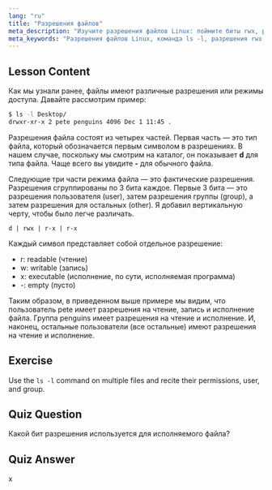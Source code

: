 ```yaml
---
lang: "ru"
title: "Разрешения файлов"
meta_description: "Изучите разрешения файлов Linux: поймите биты rwx, разрешения пользователя, группы и других. Освойте вывод `ls -l` для начинающих. Начните свой путь в Linux!"
meta_keywords: "Разрешения файлов Linux, команда ls -l, разрешения rwx, учебник Linux, режимы файлов, Linux для начинающих, руководство по Linux"
---
```


## Lesson Content

Как мы узнали ранее, файлы имеют различные разрешения или режимы доступа. Давайте рассмотрим пример:

```bash
$ ls -l Desktop/
drwxr-xr-x 2 pete penguins 4096 Dec 1 11:45 .
```

Разрешения файла состоят из четырех частей. Первая часть — это тип файла, который обозначается первым символом в разрешениях. В нашем случае, поскольку мы смотрим на каталог, он показывает **d** для типа файла. Чаще всего вы увидите **-** для обычного файла.

Следующие три части режима файла — это фактические разрешения. Разрешения сгруппированы по 3 бита каждое. Первые 3 бита — это разрешения пользователя (user), затем разрешения группы (group), а затем разрешения для остальных (other). Я добавил вертикальную черту, чтобы было легче различать.

```plaintext
d | rwx | r-x | r-x
```

Каждый символ представляет собой отдельное разрешение:

- r: readable (чтение)
- w: writable (запись)
- x: executable (исполнение, по сути, исполняемая программа)
- -: empty (пусто)

Таким образом, в приведенном выше примере мы видим, что пользователь pete имеет разрешения на чтение, запись и исполнение файла. Группа penguins имеет разрешения на чтение и исполнение. И, наконец, остальные пользователи (все остальные) имеют разрешения на чтение и исполнение.

## Exercise

Use the `ls -l` command on multiple files and recite their permissions, user, and group.

## Quiz Question

Какой бит разрешения используется для исполняемого файла?

## Quiz Answer

x
